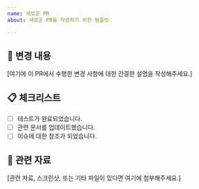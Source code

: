```yaml
---
name: 새로운 PR
about: 새로운 PR을 작성하기 위한 템플릿

---
```


## 🚀 변경 내용

[여기에 이 PR에서 수행한 변경 사항에 대한 간결한 설명을 작성해주세요.]

## 📋 체크리스트

- [ ] 테스트가 완료되었습니다.
- [ ] 관련 문서를 업데이트했습니다.
- [ ] 이슈에 대한 참조가 되었습니다.

## 📎 관련 자료

[관련 자료, 스크린샷, 또는 기타 파일이 있다면 여기에 첨부해주세요.]